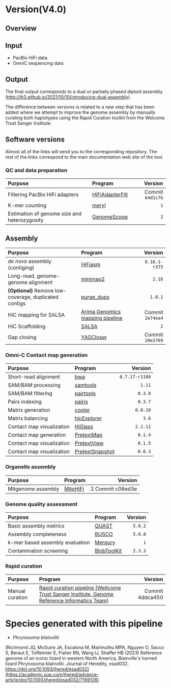 # Version(V4.0)

## Overview

## Input
- PacBio HiFi data
- OmniC sequencing data

## Output

The final output corresponds to a dual or partially phased diploid assembly (http://lh3.github.io/2021/10/10/introducing-dual-assembly). 

The difference between versions is related to a new step that has been added where we attempt to improve the genome assembly
by manually curating both haplotypes using the Rapid Curation toolkit from the Welcome Trust Sanger Institute.

## Software versions

Almost all of the links will send you to the corresponding repository. 
The rest of the links correspond to the main documentation web site of the tool.

### QC and data preparation

| Purpose | Program | Version | 
|:-------|:---------|--------:|
| Filtering PacBio HiFi adapters |  [HiFiAdapterFilt](https://github.com/sheinasim/HiFiAdapterFilt) | Commit `64d1c7b` | 
| K-mer counting |  [meryl](https://github.com/marbl/meryl) | `1` | 
| Estimation of genome size and heterozygosity |  [GenomeScope](https://github.com/tbenavi1/genomescope2.0) | `2` |

## Assembly 

| Purpose | Program | Version | 
|:-------|:---------|--------:|
| *de novo* assembly (contiging) |  [HiFiasm](https://github.com/chhylp123/hifiasm) |   `0.16.1-r375` |
| Long-read, genome-genome alignment |  [minimap2](https://github.com/lh3/minimap2) |  `2.16` | 
| **(Optional)** Remove low-coverage, duplicated contigs | [purge_dups](https://github.com/dfguan/purge_dups) | `1.0.1` |
| HiC mapping for SALSA |  [Arima Genomics mapping pipeline](https://github.com/ArimaGenomics/mapping_pipeline) |  Commit `2e74ea4` | 
| HiC Scaffolding | [SALSA](https://github.com/marbl/SALSA) | `2` | 
| Gap closing |  [YAGCloser](https://github.com/merlyescalona/yagcloser) | Commit `20e2769` | 

### Omni-C Contact map generation

| Purpose | Program | Version | 
|:-------|:---------|--------:|
| Short-read alignment  | [bwa](https://github.com/lh3/bwa) | `0.7.17-r1188` |
| SAM/BAM processing |  [samtools](https://github.com/samtools/samtools) |  `1.11` | 
| SAM/BAM filtering | [pairtools](https://github.com/open2c/pairtools) | `0.3.0` | 
| Pairs indexing | [pairix](https://github.com/4dn-dcic/pairix) | `0.3.7` | 
| Matrix generation | [cooler](https://github.com/open2c/cooler) | `0.8.10` | 
| Matrix balancing | [hicExplorer](https://github.com/deeptools/HiCExplorer) | `3.6` | 
| Contact map visualization | [HiGlass](http://higlass.io/) | `2.1.11` | 
| Contact map generation | [PretextMap](https://github.com/wtsi-hpag/PretextMap) | `0.1.4` | 
| Contact map visualization | [PretextView](https://github.com/wtsi-hpag/PretextView) | `0.1.5` | 
| Contact map visualization | [PretextSnapshot](https://github.com/wtsi-hpag/PretextSnapshot) | `0.0.3` | 

### Organelle assembly

| Purpose | Program | Version | 
|:-------|:---------|--------:|
| Mitgenome assembly | [MitoHiFi](https://github.com/marcelauliano/MitoHiFi) |  2 Commit c06ed3e  | 

### Genome quality assessment

| Purpose | Program | Version | 
|:-------|:---------|--------:|
| Basic assembly metrics | [QUAST](https://github.com/ablab/quast) | `5.0.2` | 
| Assembly completeness | [BUSCO](https://busco.ezlab.org/) | `5.0.0` |
| k-mer based assembly evaluation | [Merqury](https://github.com/marbl/merqury) |  `1` | 
| Contamination screening | [BlobToolKit](https://github.com/blobtoolkit/blobtools2) | `2.3.3` |

### Rapid curation

| Purpose | Program | Version | 
|:-------|:---------|--------:|
| Manual curation | [Rapid curation pipeline (Wellcome Trust Sanger Institute, Genome Reference Informatics Team)](https://gitlab.com/wtsi-grit/rapid-curation)  | Commit 4ddca450 |

# Species generated with this pipeline


- *Phrynosoma blainvillii*

[Richmond JQ, McGuire JA, Escalona M, Marimuthu MPA, Nguyen O, Sacco S, Beraut E, Toffelmier E, Fisher RN, Wang IJ, Shaffer HB (2023) Reference genome of an iconic lizard in western North America, Blainville's horned lizard Phrynosoma blainvillii. Journal of Heredity, esad032. https://doi.org/10.1093/jhered/esad032](https://academic.oup.com/jhered/advance-article/doi/10.1093/jhered/esad032/7169128)
